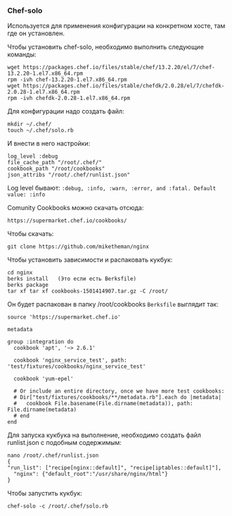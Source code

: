 ### Chef-solo
Используется для применения конфигурации на конкретном хосте, там где он установлен.

Чтобы установить chef-solo, необходимо выполнить следующие команды:
```
wget https://packages.chef.io/files/stable/chef/13.2.20/el/7/chef-13.2.20-1.el7.x86_64.rpm
rpm -ivh chef-13.2.20-1.el7.x86_64.rpm
wget https://packages.chef.io/files/stable/chefdk/2.0.28/el/7/chefdk-2.0.28-1.el7.x86_64.rpm
rpm -ivh chefdk-2.0.28-1.el7.x86_64.rpm
```

Для конфигурации надо создать файл:
```
mkdir ~/.chef/
touch ~/.chef/solo.rb
```
И внести в него настройки:
```
log_level :debug
file_cache_path "/root/.chef/"
cookbook_path "/root/cookbooks"
json_attribs "/root/.chef/runlist.json" 
```
Log level бывают: `:debug, :info, :warn, :error, and :fatal. Default value: :info`

Comunity Cookbooks можно скачать отсюда:
```
https://supermarket.chef.io/cookbooks/
```
Чтобы скачать:
```
git clone https://github.com/miketheman/nginx
```
Чтобы установить зависимости и распаковать кукбук:
```
cd nginx
berks install   (Это если есть Berksfile)
berks package
tar xf tar xf cookbooks-1501414907.tar.gz -C /root/
```
Он будет распакован в папку /root/cookbooks
`Berksfile` выглядит так:
```
source 'https://supermarket.chef.io'

metadata

group :integration do
  cookbook 'apt', '~> 2.6.1'

  cookbook 'nginx_service_test', path: 'test/fixtures/cookbooks/nginx_service_test'

  cookbook 'yum-epel'

  # Or include an entire directory, once we have more test cookbooks:
  # Dir["test/fixtures/cookbooks/**/metadata.rb"].each do |metadata|
  #   cookbook File.basename(File.dirname(metadata)), path: File.dirname(metadata)
  # end
end
```

Для запуска кукбука на выполнение, необходимо создать файл runlist.json с подобным содержимым:
```
nano /root/.chef/runlist.json
{ 
"run_list": ["recipe[nginx::default]", "recipe[iptables::default]"],
  "nginx": {"default_root":"/usr/share/nginx/html"} 
} 
```

Чтобы запустить кукбук:
```
chef-solo -c /root/.chef/solo.rb
```
